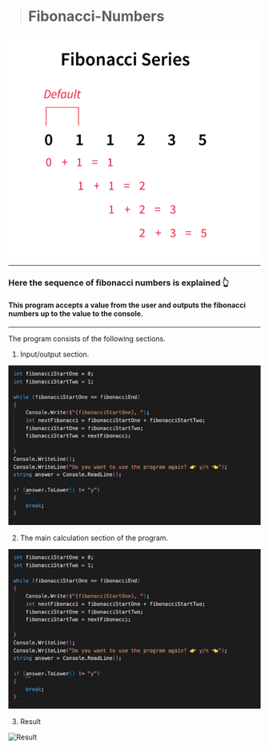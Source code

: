 > # Fibonacci-Numbers

![fibonacci img](/images/Screenshot%202024-06-08%20at%207.40.19%20PM.png)

------------------------------------------------
### Here the sequence of fibonacci numbers is explained 👆

#### This program accepts a value from the user and outputs the fibonacci numbers up to the value to the console.
------------------------------------------------

The program consists of the following sections. 

1. Input/output section. 

![input](image.png)

2. The main calculation section of the program.

![main section](image.png)

3. Result

![Result](image-1.png)